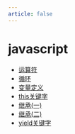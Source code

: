 ```yaml
---
article: false
---
```


# javascript

* [运算符](./运算符.md)
* [循环](./循环.md)
* [变量定义](./变量定义.md)
* [this关键字](./this关键字.md)
* [继承(一)](./继承(一).md)
* [继承(二)](./继承(二).md)
* [yield关键字](./yield.md)